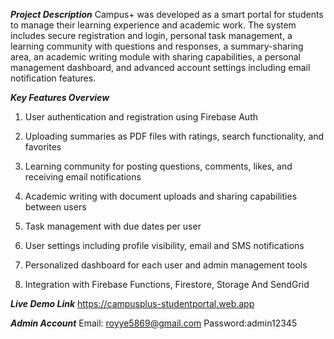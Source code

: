 ***Project Description***
Campus+ was developed as a smart portal for students to manage their learning experience and academic work. The system includes secure registration and login, personal task management, a learning community with questions and responses, a summary-sharing area, an academic writing module with sharing capabilities, a personal management dashboard, and advanced account settings including email notification features.

***Key Features Overview***
1. User authentication and registration using Firebase Auth

2. Uploading summaries as PDF files with ratings, search functionality, and favorites

3. Learning community for posting questions, comments, likes, and receiving email notifications

4. Academic writing with document uploads and sharing capabilities between users

5. Task management with due dates per user

6. User settings including profile visibility, email and SMS notifications

7. Personalized dashboard for each user and admin management tools

8. Integration with Firebase Functions, Firestore, Storage And SendGrid

***Live Demo Link***
https://campusplus-studentportal.web.app

***Admin Account***
Email: royye5869@gmail.com
Password:admin12345
